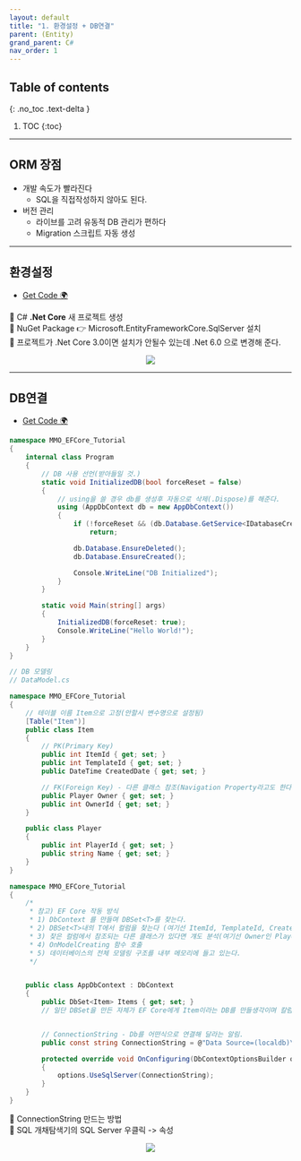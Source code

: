 ```yaml
---
layout: default
title: "1. 환경설정 + DB연결"
parent: (Entity)
grand_parent: C#
nav_order: 1
---
```


## Table of contents
{: .no_toc .text-delta }

1. TOC
{:toc}

---

## ORM 장점

* 개발 속도가 빨라진다
    * SQL을 직접작성하지 않아도 된다.
* 버전 관리
    * 라이브를 고려 유동적 DB 관리가 편하다
    * Migration 스크립트 자동 생성

---

## 환경설정

* [Get Code 🌍](https://github.com/EasyCoding-7/MMO_EFCore_Tutorial)

🐳 C# **.Net Core** 새 프로젝트 생성<br>
🐳 NuGet Package 👉 Microsoft.EntityFrameworkCore.SqlServer 설치<br>
🐳 프로젝트가 .Net Core 3.0이면 설치가 안될수 있는데 .Net 6.0 으로 변경해 준다.

<p align="center">
  <img src="https://taehyungs-programming-blog.github.io/blog/assets/images/csharp/entity/entity-1-1.png"/>
</p>

---

## DB연결

* [Get Code 🌍](https://github.com/EasyCoding-7/MMO_EFCore_Tutorial/tree/1-1)

```csharp
namespace MMO_EFCore_Tutorial
{
    internal class Program
    {
        // DB 사용 선언(받아들일 것.)
        static void InitializedDB(bool forceReset = false)
        {
            // using을 쓸 경우 db를 생성후 자동으로 삭제(.Dispose)를 해준다.
            using (AppDbContext db = new AppDbContext())
            {
                if (!forceReset && (db.Database.GetService<IDatabaseCreator>() as RelationalDatabaseCreator).Exists())
                    return;

                db.Database.EnsureDeleted();
                db.Database.EnsureCreated();

                Console.WriteLine("DB Initialized");
            }
        }

        static void Main(string[] args)
        {
            InitializedDB(forceReset: true);
            Console.WriteLine("Hello World!");
        }
    }
}
```

```csharp
// DB 모델링
// DataModel.cs

namespace MMO_EFCore_Tutorial
{
    // 테이블 이름 Item으로 고정(안할시 변수명으로 설정됨)
    [Table("Item")]
    public class Item
    {
        // PK(Primary Key)
        public int ItemId { get; set; }
        public int TemplateId { get; set; }
        public DateTime CreatedDate { get; set; }

        // FK(Foreign Key) - 다른 클래스 참조(Navigation Property라고도 한다.)
        public Player Owner { get; set; }   
        public int OwnerId { get; set; }
    }

    public class Player
    {
        public int PlayerId { get; set; }
        public string Name { get; set; }
    }
}
```

```csharp
namespace MMO_EFCore_Tutorial
{
    /*
     * 참고) EF Core 작동 방식
     * 1) DbContext 를 만들며 DBSet<T>를 찾는다.
     * 2) DBSet<T>내의 T에서 컬럼을 찾는다 (여기선 ItemId, TemplateId, CreatedDate, Owner, OwnerId가 된다.
     * 3) 찾은 컬럼에서 참조되는 다른 클래스가 있다면 걔도 분석(여기선 Owner인 Player가 된다.)
     * 4) OnModelCreating 함수 호출
     * 5) 데이터베이스의 전체 모델링 구조를 내부 메모리에 들고 있는다.
     */


    public class AppDbContext : DbContext
    {
        public DbSet<Item> Items { get; set; }
        // 일단 DBSet을 만든 자체가 EF Core에게 Item이라는 DB를 만들생각이며 칼럼/키는 Item을 참조해 달라고 전한 것.


        // ConnectionString - Db를 어떤식으로 연결해 달라는 알림.
        public const string ConnectionString = @"Data Source=(localdb)\MSSQLLocalDB;Initial Catalog=EfCoreDB;Integrated Security=True;Connect Timeout=30;Encrypt=False;TrustServerCertificate=False;ApplicationIntent=ReadWrite;MultiSubnetFailover=False";

        protected override void OnConfiguring(DbContextOptionsBuilder options)
        {
            options.UseSqlServer(ConnectionString);
        }
    }
}
```

🐳 ConnectionString 만드는 방법<br>
🐳 SQL 개채탐색기의 SQL Server 우클릭 -> 속성

<p align="center">
  <img src="https://taehyungs-programming-blog.github.io/blog/assets/images/csharp/entity/entity-1-2.png"/>
</p>

